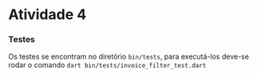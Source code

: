 # Atividade 4

### Testes

Os testes se encontram no diretório ```bin/tests```, para executá-los deve-se rodar o comando ```dart bin/tests/invoice_filter_test.dart```
